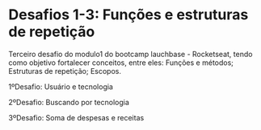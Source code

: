 # Desafios 1-3: Funções e estruturas de repetição
Terceiro desafio do modulo1 do bootcamp lauchbase - Rocketseat, tendo como objetivo fortalecer conceitos, entre eles: 
Funções e métodos;
Estruturas de repetição;
Escopos.


1ºDesafio: 
Usuário e tecnologia

2ºDesafio: 
Buscando por tecnologia

3ºDesafio:
Soma de despesas e receitas 
